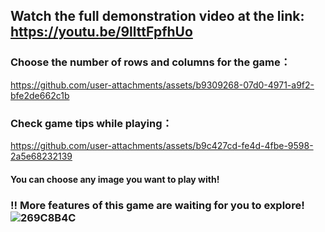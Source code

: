 ## Watch the full demonstration video at the link: https://youtu.be/9llttFpfhUo

### Choose the number of rows and columns for the game：
https://github.com/user-attachments/assets/b9309268-07d0-4971-a9f2-bfe2de662c1b

### Check game tips while playing：
https://github.com/user-attachments/assets/b9c427cd-fe4d-4fbe-9598-2a5e68232139

#### You can choose any image you want to play with!
### !! More features of this game are waiting for you to explore! ![269C8B4C](https://github.com/user-attachments/assets/59c04424-0b29-4bd3-aa01-fe27a936012f)
